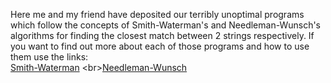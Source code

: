 Here me and my friend have deposited our terribly unoptimal programs which follow the concepts of Smith-Waterman's and Needleman-Wunsch's algorithms for finding the closest match between 2 strings respectively. If you want to find out more about each of those programs and how to use them use the links:
<br>[Smith-Waterman]([https://github.com/ShadowTheThird/Wunsch-Waterman/blob/Smith-Watermann/README.md](https://github.com/ShadowTheThird/Wunsch-Waterman/tree/Smith-Watermann?tab=readme-ov-file))
<br>[Needleman-Wunsch](https://github.com/ShadowTheThird/Wunsch-Waterman/blob/Needleman-Wunsch/README.md)
